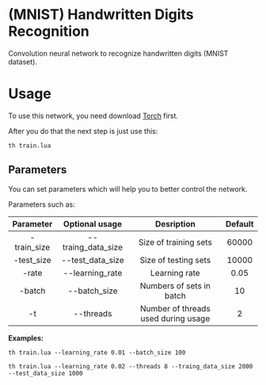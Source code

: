 # (MNIST) Handwritten Digits Recognition

Convolution neural network to recognize handwritten digits (MNIST dataset).

# Usage

To use this network, you need download [Torch]() first.

After you do that the next step is just use this:

	th train.lua

## Parameters

You can set parameters which will help you to better control the network.

Parameters such as:

| Parameter | Optional usage | Desription | Default |
| :-------: | :------------: | :--------: | :-----: |
| -train_size | --traing_data_size | Size of training sets | 60000 |
| -test_size | --test_data_size | Size of testing sets | 10000 |
| -rate | --learning_rate | Learning rate | 0.05 |
| -batch | --batch_size | Numbers of sets in batch | 10 |
| -t | --threads | Number of threads used during usage | 2 |


**Examples:**

	th train.lua --learning_rate 0.01 --batch_size 100

	th train.lua --learning_rate 0.02 --threads 8 --traing_data_size 2000 --test_data_size 1000
